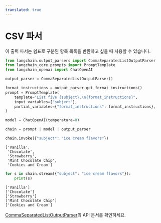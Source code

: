 ```yaml
---
translated: true
---
```


# CSV 파서

이 출력 파서는 쉼표로 구분된 항목 목록을 반환하고 싶을 때 사용할 수 있습니다.

```python
from langchain.output_parsers import CommaSeparatedListOutputParser
from langchain_core.prompts import PromptTemplate
from langchain_openai import ChatOpenAI

output_parser = CommaSeparatedListOutputParser()

format_instructions = output_parser.get_format_instructions()
prompt = PromptTemplate(
    template="List five {subject}.\n{format_instructions}",
    input_variables=["subject"],
    partial_variables={"format_instructions": format_instructions},
)

model = ChatOpenAI(temperature=0)

chain = prompt | model | output_parser
```

```python
chain.invoke({"subject": "ice cream flavors"})
```

```output
['Vanilla',
 'Chocolate',
 'Strawberry',
 'Mint Chocolate Chip',
 'Cookies and Cream']
```

```python
for s in chain.stream({"subject": "ice cream flavors"}):
    print(s)
```

```output
['Vanilla']
['Chocolate']
['Strawberry']
['Mint Chocolate Chip']
['Cookies and Cream']
```

[CommaSeparatedListOutputParser](https://api.python.langchain.com/en/latest/output_parsers/langchain_core.output_parsers.list.CommaSeparatedListOutputParser.html#langchain_core.output_parsers.list.CommaSeparatedListOutputParser)의 API 문서를 확인하세요.
